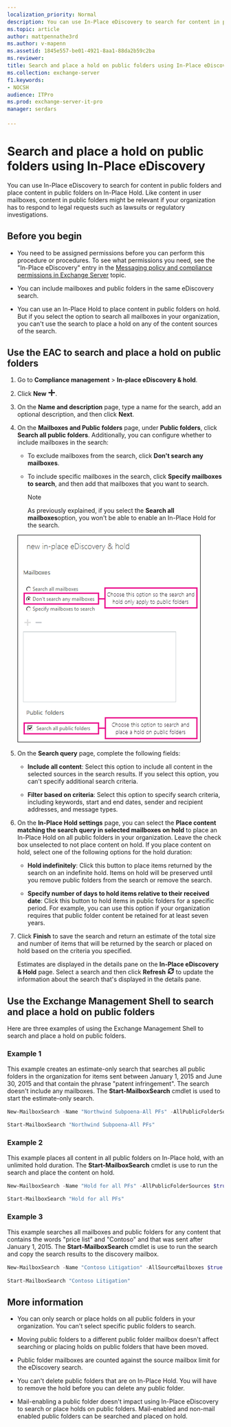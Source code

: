 ```yaml
---
localization_priority: Normal
description: You can use In-Place eDiscovery to search for content in public folders and place content in public folders on In-Place Hold. Like content in user mailboxes, content in public folders might be relevant if your organization has to respond to legal requests such as lawsuits or regulatory investigations.
ms.topic: article
author: mattpennathe3rd
ms.author: v-mapenn
ms.assetid: 1845e557-be01-4921-8aa1-88da2b59c2ba
ms.reviewer: 
title: Search and place a hold on public folders using In-Place eDiscovery
ms.collection: exchange-server
f1.keywords:
- NOCSH
audience: ITPro
ms.prod: exchange-server-it-pro
manager: serdars

---
```


# Search and place a hold on public folders using In-Place eDiscovery

You can use In-Place eDiscovery to search for content in public folders and place content in public folders on In-Place Hold. Like content in user mailboxes, content in public folders might be relevant if your organization has to respond to legal requests such as lawsuits or regulatory investigations.

## Before you begin

- You need to be assigned permissions before you can perform this procedure or procedures. To see what permissions you need, see the "In-Place eDiscovery" entry in the [Messaging policy and compliance permissions in Exchange Server](../../permissions/feature-permissions/policy-and-compliance-permissions.md) topic.

- You can include mailboxes and public folders in the same eDiscovery search.

- You can use an In-Place Hold to place content in public folders on hold. But if you select the option to search all mailboxes in your organization, you can't use the search to place a hold on any of the content sources of the search.

## Use the EAC to search and place a hold on public folders

1. Go to **Compliance management** \> **In-place eDiscovery & hold**.

2. Click **New** ![Add icon](../../media/ITPro_EAC_AddIcon.png).

3. On the **Name and description** page, type a name for the search, add an optional description, and then click **Next**.

4. On the **Mailboxes and Public folders** page, under **Public folders**, click **Search all public folders**. Additionally, you can configure whether to include mailboxes in the search:

   - To exclude mailboxes from the search, click **Don't search any mailboxes**.

   - To include specific mailboxes in the search, click **Specify mailboxes to search**, and then add that mailboxes that you want to search.

     > [!NOTE]
     > As previously explained, if you select the **Search all mailboxes**option, you won't be able to enable an In-Place Hold for the search.

   ![Use In-Place eDiscovery to search and place a hold on public folders](../../media/TA_MRM_SearchPublicFolders.gif)

5. On the **Search query** page, complete the following fields:

   - **Include all content**: Select this option to include all content in the selected sources in the search results. If you select this option, you can't specify additional search criteria.

   - **Filter based on criteria**: Select this option to specify search criteria, including keywords, start and end dates, sender and recipient addresses, and message types.

6. On the **In-Place Hold settings** page, you can select the **Place content matching the search query in selected mailboxes on hold** to place an In-Place Hold on all public folders in your organization. Leave the check box unselected to not place content on hold. If you place content on hold, select one of the following options for the hold duration:

   - **Hold indefinitely**: Click this button to place items returned by the search on an indefinite hold. Items on hold will be preserved until you remove public folders from the search or remove the search.

   - **Specify number of days to hold items relative to their received date**: Click this button to hold items in public folders for a specific period. For example, you can use this option if your organization requires that public folder content be retained for at least seven years.

7. Click **Finish** to save the search and return an estimate of the total size and number of items that will be returned by the search or placed on hold based on the criteria you specified.

   Estimates are displayed in the details pane on the **In-Place eDiscovery & Hold** page. Select a search and then click **Refresh** ![Refresh icon](../../media/ITPro_EAC_RefreshIcon.png) to update the information about the search that's displayed in the details pane.

## Use the Exchange Management Shell to search and place a hold on public folders

Here are three examples of using the Exchange Management Shell to search and place a hold on public folders.

### Example 1

This example creates an estimate-only search that searches all public folders in the organization for items sent between January 1, 2015 and June 30, 2015 and that contain the phrase "patent infringement". The search doesn't include any mailboxes. The **Start-MailboxSearch** cmdlet is used to start the estimate-only search.

```PowerShell
New-MailboxSearch -Name "Northwind Subpoena-All PFs" -AllPublicFolderSources $true -AllSourceMailboxes $false -SearchQuery "patent infringement" -StartDate "01/01/2015" -EndDate "06/30/2015" -TargetMailbox "Discovery Search Mailbox" -EstimateOnly
```

```PowerShell
Start-MailboxSearch "Northwind Subpoena-All PFs"
```

### Example 2

This example places all content in all public folders on In-Place hold, with an unlimited hold duration. The **Start-MailboxSearch** cmdlet is use to run the search and place the content on hold.

```PowerShell
New-MailboxSearch -Name "Hold for all PFs" -AllPublicFolderSources $true -AllSourceMailboxes $false -EstimateOnly -InPlaceHoldEnabled $true
```

```PowerShell
Start-MailboxSearch "Hold for all PFs"
```

### Example 3

This example searches all mailboxes and public folders for any content that contains the words "price list" and "Contoso" and that was sent after January 1, 2015. The **Start-MailboxSearch** cmdlet is use to run the search and copy the search results to the discovery mailbox.

```PowerShell
New-MailboxSearch -Name "Contoso Litigation" -AllSourceMailboxes $true -AllPublicFolderSources $true -SearchQuery '"price list" AND "contoso"' -StartDate "01/01/2015" -TargetMailbox "Discovery Search Mailbox"
```

```PowerShell
Start-MailboxSearch "Contoso Litigation"
```

## More information

- You can only search or place holds on all public folders in your organization. You can't select specific public folders to search.

- Moving public folders to a different public folder mailbox doesn't affect searching or placing holds on public folders that have been moved.

- Public folder mailboxes are counted against the source mailbox limit for the eDiscovery search.

- You can't delete public folders that are on In-Place Hold. You will have to remove the hold before you can delete any public folder.

- Mail-enabling a public folder doesn't impact using In-Place eDiscovery to search or place holds on public folders. Mail-enabled and non-mail enabled public folders can be searched and placed on hold.
